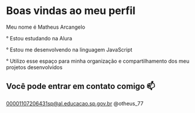 <h1>Boas vindas ao meu perfil</h1>

Meu nome é Matheus Arcangelo


° Estou estudando na Alura


° Estou me desenvolvendo na linguagem JavaScript


° Utilizo esse espaço para minha organização e compartilhamento dos meu projetos desenvolvidos



<h2>Você pode entrar em contato comigo 📫</h2>

00001107206431sp@al.educacao.sp.gov.br
@otheus_77

